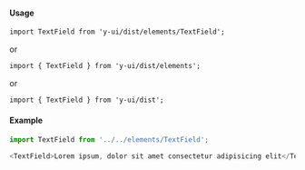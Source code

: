 #### Usage

```markdown
import TextField from 'y-ui/dist/elements/TextField';
```

or

```markdown
import { TextField } from 'y-ui/dist/elements';
```

or

```markdown
import { TextField } from 'y-ui/dist';
```

#### Example

```js
import TextField from '../../elements/TextField';

<TextField>Lorem ipsum, dolor sit amet consectetur adipisicing elit</TextField>;
```

